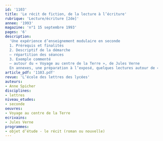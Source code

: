 ```yaml
---
id: '1103'
title: 'Le récit de fiction, de la lecture à l’écriture'
rubrique: 'Lecture/écriture [2de]'
annee: '1993'
magazine: 'n°1 15 septembre 1993'
pages: '6'
description: 
  'Une expérience d’enseignement modulaire en seconde
  1. Prérequis et finalités
  2. Descriptif de la démarche
  – répartition des séances
  3. Exemple commenté
  – autour du « Voyage au centre de la Terre », de Jules Verne
  En annexes, une préparation à l’exposé, quelques lectures autour de « Voyage au centre de la Terre », quelques extraits de productions d’élèves.'
article_pdf: '1103.pdf'
revue: 'L’école des lettres des lycées'
auteurs:
- Anne Spicher
disciplines:
- lettres
niveau_etudes:
- seconde
oeuvres:
- Voyage au centre de la Terre
ecrivains:
- Jules Verne
programmes:
- objet d’étude - le récit (roman ou nouvelle)
---
```

